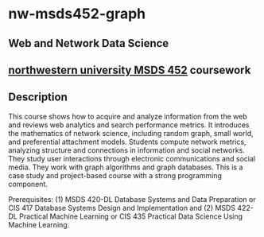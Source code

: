 # nw-msds452-graph
## Web and Network Data Science
## [northwestern university MSDS 452](https://sps.northwestern.edu/masters/data-science/program-courses.php?course_id=4777) coursework

## Description
This course shows how to acquire and analyze information from the web and reviews web analytics and search performance metrics. It introduces the mathematics of network science, including random graph, small world, and preferential attachment models. Students compute network metrics, analyzing structure and connections in information and social networks. They study user interactions through electronic communications and social media. They work with graph algorithms and graph databases. This is a case study and project-based course with a strong programming component.

Prerequisites: (1) MSDS 420-DL Database Systems and Data Preparation or CIS 417 Database Systems Design and Implementation and (2) MSDS 422-DL Practical Machine Learning or CIS 435 Practical Data Science Using Machine Learning.


